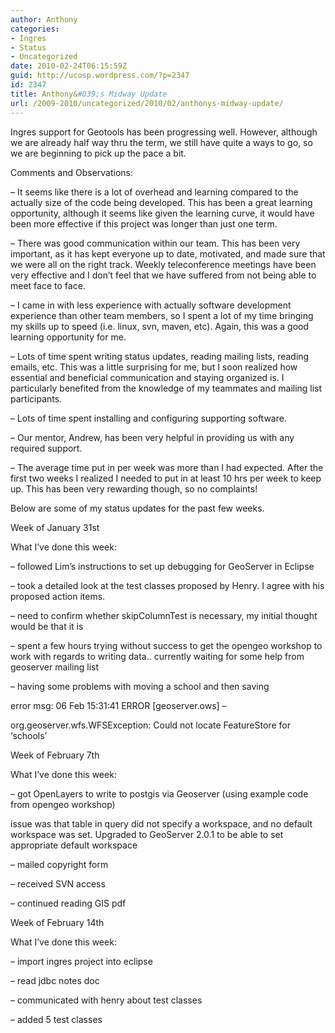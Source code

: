 ```yaml
---
author: Anthony
categories:
- Ingres
- Status
- Uncategorized
date: 2010-02-24T06:15:59Z
guid: http://ucosp.wordpress.com/?p=2347
id: 2347
title: Anthony&#039;s Midway Update
url: /2009-2010/uncategorized/2010/02/anthonys-midway-update/
---
```


Ingres support for Geotools has been progressing well. However, although we are already half way thru the term, we still have quite a ways to go, so we are beginning to pick up the pace a bit.

Comments and Observations:
  
&#8211; It seems like there is a lot of overhead and learning compared to the actually size of the code being developed. This has been a great learning opportunity, although it seems like given the learning curve, it would have been more effective if this project was longer than just one term.
  
&#8211; There was good communication within our team. This has been very important, as it has kept everyone up to date, motivated, and made sure that we were all on the right track. Weekly teleconference meetings have been very effective and I don&#8217;t feel that we have suffered from not being able to meet face to face.
  
&#8211; I came in with less experience with actually software development experience than other team members, so I spent a lot of my time bringing my skills up to speed (i.e. linux, svn, maven, etc). Again, this was a good learning opportunity for me.
  
&#8211; Lots of time spent writing status updates, reading mailing lists, reading emails, etc. This was a little surprising for me, but I soon realized how essential and beneficial communication and staying organized is. I particularly benefited from the knowledge of my teammates and mailing list participants.
  
&#8211; Lots of time spent installing and configuring supporting software.
  
&#8211; Our mentor, Andrew, has been very helpful in providing us with any required support.
  
&#8211; The average time put in per week was more than I had expected. After the first two weeks I realized I needed to put in at least 10 hrs per week to keep up. This has been very rewarding though, so no complaints!

Below are some of my status updates for the past few weeks.

Week of January 31st
  
What I&#8217;ve done this week:
  
&#8211; followed Lim&#8217;s instructions to set up debugging for GeoServer in Eclipse
  
&#8211; took a detailed look at the test classes proposed by Henry. I agree with his proposed action items.
  
&#8211; need to confirm whether skipColumnTest is necessary, my initial thought would be that it is
  
&#8211; spent a few hours trying without success to get the opengeo workshop to work with regards to writing data.. currently waiting for some help from geoserver mailing list
  
&#8211; having some problems with moving a school and then saving
	  
error msg: 06 Feb 15:31:41 ERROR [geoserver.ows] &#8211;
	  
org.geoserver.wfs.WFSException: Could not locate FeatureStore for &#8216;schools&#8217;

Week of February 7th
  
What I&#8217;ve done this week:
  
&#8211; got OpenLayers to write to postgis via Geoserver (using example code from opengeo workshop)
	  
issue was that table in query did not specify a workspace, and no default workspace was set. Upgraded to GeoServer 2.0.1 to be able to set appropriate default workspace
  
&#8211; mailed copyright form
  
&#8211; received SVN access
  
&#8211; continued reading GIS pdf

Week of February 14th
  
What I&#8217;ve done this week:
  
&#8211; import ingres project into eclipse
  
&#8211; read jdbc notes doc
  
&#8211; communicated with henry about test classes
  
&#8211; added 5 test classes
